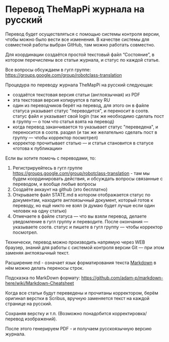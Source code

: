Перевод  TheMapPi журнала на русский
====================================

Перевод будет осуществляться с помощью системы контроля версии, 
чтобы можно было вести все изменения. 
В качестве системы для совместной работы выбран GitHub, там можно работать совместно.

Для координации создаётся простой текстовый файл “Состояние”, в котором перечислены все статьи журнала, и статус по каждой статье. 

Все вопросы обсуждаем в гугл группе: https://groups.google.com/group/robotclass-translation

Процедура по переводу журнала TheMapPi на русский следующая:

* создаётся текстовая версия статьи (англоязычная) из PDF
* эта текстовая версия копируется в папку RU
* один из переводчиков берёт на перевод, для этого он в файле статуса указывает статус "переводится", 
и переносит в соотв. статус файл и указывает свой login (так же необходимо сделать пост в группу — о том что статья взята на перевод)
* когда перевод заканчивается то указывает статус "переведена", и переносится в соотв. раздел (и так же желательно сделать пост в группу — чтобы корректор посмотрел)
* корректор прочитывает статью — и статья становится в статусе «готова к публикации»

Если вы хотите помочь с переводами, то:

1. Регистрируейтесь в гугл группе https://groups.google.com/group/robotclass-translation - там мы будем координировать действия, и обсуждать вопросы связанные с переводом, и вообще любые вопросы
2. Создаёте аккаунт на github (это бесплатно)
3. Открываете файл STATE.md в котором отображается статус по документам, 
находите англоязычный документ, который готов к переводу, но ещё никто не взял (я думаю будет лучше если один человек на одну статью)
4. Отмечаете в файле статуса — что вы взяли перевод, делаете уведомление в гугл группу и переводите. После окончания — указываете соотв. статус и пишете в гугл группу — чтобы корректор посмотрел.

Технически, перевод можно производить напрямую через WEB браузер, знаний для работы с системой контроля версии Git — при этом заменяя англоязычный текст.

Расширение md - означает язык форматирования текста [Markdown](http://scadahacker.com/library/Documents/Cheat_Sheets/HTML%20-%20Markdown.pdf "Краткий справочник по синаксису Markdown") в нём можно делать переносы строк.

Подсказка по MarkDown формату:
https://github.com/adam-p/markdown-here/wiki/Markdown-Cheatsheet

Когда все статьи будут переведены и прочитаны корректором, берём оригинал верстки в Scribus, 
вручную заменяется текст на каждой странице на русский. 

Сохраняя верстку и т.п. (Возможно понадобится корректировка/перевод изображений).

После этого генерируем PDF - и получаем русскоязычную версию журнала.

